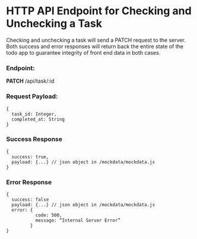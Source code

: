 # HTTP API Endpoint for Checking and Unchecking a Task

Checking and unchecking a task will send a PATCH request to the server. Both success and error responses will return back the entire state of the todo app to guarantee integrity of front end data in both cases.

### Endpoint:

**PATCH** /api/task/:id

### Request Payload:

```
{
  task_id: Integer,
  completed_at: String
}
```

### Success Response

```
{
  success: true,
  payload: {...} // json object in /mockdata/mockdata.js
}
```

### Error Response

```
{
  success: false
  payload: {...} // json object in /mockdata/mockdata.js
  error: {
           code: 500,
           message: “Internal Server Error”
         }
}
```
